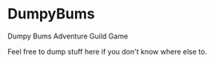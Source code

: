 # DumpyBums
Dumpy Bums Adventure Guild Game

Feel free to dump stuff here if you don't know where else to.
